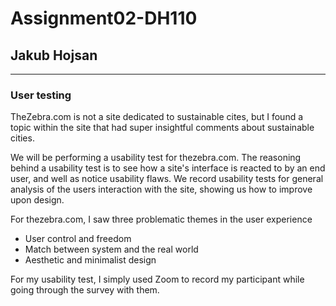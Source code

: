 # Assignment02-DH110
## Jakub Hojsan

--------

### User testing
TheZebra.com is not a site dedicated to sustainable cites, but I found a topic within the site that had super insightful comments about sustainable cities. 

We will be performing a usability test for thezebra.com. The reasoning behind a usability test is to see how a site's interface is reacted to by an end user, and well as notice usability flaws. We record usability tests for general analysis of the users interaction with the site, showing us how to improve upon design.

For thezebra.com, I saw three problematic themes in the user experience
- User control and freedom
- Match between system and the real world
- Aesthetic and minimalist design

For my usability test, I simply used Zoom to record my participant while going through the survey with them.
